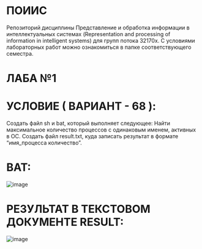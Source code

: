 # ПОИИС
Репозиторий дисциплины Представление и обработка информации в интеллектуальных системах 
(Representation and processing of information in intelligent systems) для групп потока 32170х.
С условиями лабораторных работ можно ознакомиться в папке соответствующего семестра.
# ЛАБА №1

# УСЛОВИЕ ( ВАРИАНТ - 68 ):
Создать файл sh и bat, который выполняет следующее: 
Найти максимальное количество процессов с одинаковым именем, 
активных в ОС. Создать файл result.txt, куда записать результат в формате “имя_процесса количество”.
# BAT:

![image](https://github.com/iis-32170x/RPIIS/assets/149104399/e67bef1e-c04d-49be-b058-6ade37eda543)

 # РЕЗУЛЬТАТ В ТЕКСТОВОМ ДОКУМЕНТЕ RESULT:
 ![image](https://github.com/iis-32170x/RPIIS/assets/149104399/bcddcab7-30db-4503-ab83-9dd0528a439f)
